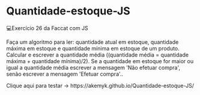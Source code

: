 # Quantidade-estoque-JS
💻Exercício 26 da Faccat com JS
<p>Faça um algoritmo para ler: quantidade atual em estoque, quantidade máxima em estoque e
quantidade mínima em estoque de um produto. Calcular e escrever a quantidade média ((quantidade
média = quantidade máxima + quantidade mínima)/2). Se a quantidade em estoque for maior ou igual
a quantidade média escrever a mensagem 'Não efetuar compra', senão escrever a mensagem 'Efetuar
compra'.. </p>
<p>Clique aqui para testar -> https://akemyk.github.io/Quantidade-estoque-JS/ </p>
